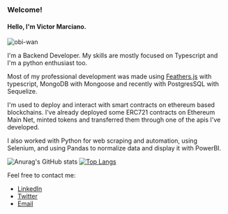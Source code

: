 ### Welcome!

#### Hello, I'm Victor Marciano.

![obi-wan](https://c.tenor.com/6us3et_6HDoAAAAC/hello-there-hi-there.gif)

I'm a Backend Developer. My skills are mostly focused on Typescript and I'm a python enthusiast too.

Most of my professional development was made using [Feathers.js](https://feathersjs.com/) with typescript, MongoDB with Mongoose and recently with PostgresSQL with Sequelize.

I'm used to deploy and interact with smart contracts on ethereum based blockchains. I've already deployed some ERC721 contracts on Ethereum Main Net, minted tokens and transferred them through one of the apis I've developed.

I also worked with Python for web scraping and automation, using Selenium, and using Pandas to normalize data and display it with PowerBI.


![Anurag's GitHub stats](https://github-readme-stats.vercel.app/api?username=VMarcian0&theme=github_dark&show_icons=true)
[![Top Langs](https://github-readme-stats.vercel.app/api/top-langs/?username=VMarcian0&layout=compact&theme=github_dark)](https://github.com/VMarcian0/github-readme-stats)

Feel free to contact me:

* [LinkedIn](https://www.linkedin.com/in/victor-marciano/)
* [Twitter](https://twitter.com/Victor_marcian0)
* [Email](mailto:victor_marcian0@hotmail.com)

<!--
**VMarcian0/VMarcian0** is a ✨ _special_ ✨ repository because its `README.md` (this file) appears on your GitHub profile.

Here are some ideas to get you started:

- 🔭 I’m currently working on ...
- 🌱 I’m currently learning ...
- 👯 I’m looking to collaborate on ...
- 🤔 I’m looking for help with ...
- 💬 Ask me about ...
- 📫 How to reach me: ...
- 😄 Pronouns: ...
- ⚡ Fun fact: ...
-->

